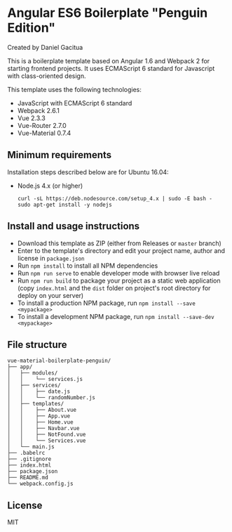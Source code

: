 # Angular ES6 Boilerplate "Penguin Edition"

Created by Daniel Gacitua

This is a boilerplate template based on Angular 1.6 and Webpack 2 for starting frontend projects. It uses ECMAScript 6 standard for Javascript with class-oriented design.

This template uses the following technologies:

- JavaScript with ECMAScript 6 standard
- Webpack 2.6.1
- Vue 2.3.3
- Vue-Router 2.7.0
- Vue-Material 0.7.4

## Minimum requirements

Installation steps described below are for Ubuntu 16.04:

- Node.js 4.x (or higher)

    ```
    curl -sL https://deb.nodesource.com/setup_4.x | sudo -E bash -
    sudo apt-get install -y nodejs
    ```

## Install and usage instructions

- Download this template as ZIP (either from Releases or `master` branch)
- Enter to the template's directory and edit your project name, author and license in `package.json`
- Run `npm install` to install all NPM dependencies
- Run `npm run serve` to enable developer mode with browser live reload 
- Run `npm run build` to package your project as a static web application (copy `index.html` and the `dist` folder on project's root directory for deploy on your server)
- To install a production NPM package, run `npm install --save <mypackage>`
- To install a development NPM package, run `npm install --save-dev <mypackage>`

## File structure
```
vue-material-boilerplate-penguin/
├── app/
│   ├── modules/
│   │    └── services.js
│   ├── services/
│   │    ├── date.js
│   │    └── randomNumber.js
│   ├── templates/
│   │    ├── About.vue
│   │    ├── App.vue
│   │    ├── Home.vue
│   │    ├── Navbar.vue
│   │    ├── NotFound.vue
│   │    └── Services.vue
│   └── main.js
├── .babelrc
├── .gitignore
├── index.html
├── package.json
├── README.md
└── webpack.config.js
```

## License

MIT